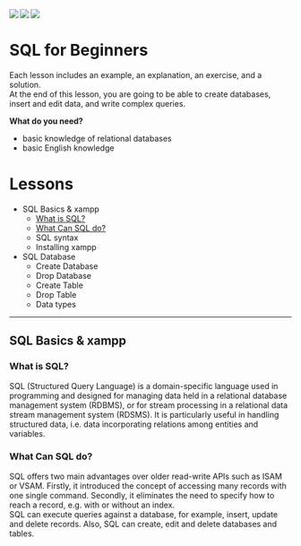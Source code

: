 <img align="left" src="https://img.shields.io/github/license/0l1v3rr/sql-for-beginners?color=red&style=flat">
<img align="left" src="https://img.shields.io/github/last-commit/0l1v3rr/sql-for-beginners?color=blue&style=flat">
<img align="left" src="https://img.shields.io/badge/sql-%2300618A.svg?style=flat&logo=mysql&logoColor=white">

<br>

# SQL for Beginners
Each lesson includes an example, an explanation, an exercise, and a solution. <br>
At the end of this lesson, you are going to be able to create databases, insert and edit data, and write complex queries. <br>

**What do you need?**
- basic knowledge of relational databases
- basic English knowledge

# Lessons
- SQL Basics & xampp
   - [What is SQL?](#what-is-sql)
   - [What Can SQL do?](#what-can-sql-do)
   - SQL syntax
   - Installing xampp
- SQL Database
   - Create Database
   - Drop Database
   - Create Table
   - Drop Table
   - Data types

<hr>

## SQL Basics & xampp
### What is SQL?
SQL (Structured Query Language) is a domain-specific language used in programming and designed for managing data held in a relational database management system (RDBMS), or for stream processing in a relational data stream management system (RDSMS). It is particularly useful in handling structured data, i.e. data incorporating relations among entities and variables.

### What Can SQL do?
SQL offers two main advantages over older read-write APIs such as ISAM or VSAM. Firstly, it introduced the concept of accessing many records with one single command. Secondly, it eliminates the need to specify how to reach a record, e.g. with or without an index. <br>
SQL can execute queries against a database, for example, insert, update and delete records. Also, SQL can create, edit and delete databases and tables.